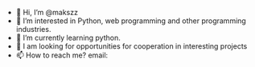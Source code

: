 - 👋 Hi, I’m @makszz
- 👀 I’m interested in Python, web programming and other programming industries.
- 🌱 I’m currently learning python.
- 💞️ I am looking for opportunities for cooperation in interesting projects
- 📫 How to reach me? email: 
<!---
szmakz/makszz is a ✨ special ✨ repository because its `README.md` (this file) appears on your GitHub profile.
You can click the Preview link to take a look at your changes.
--->
